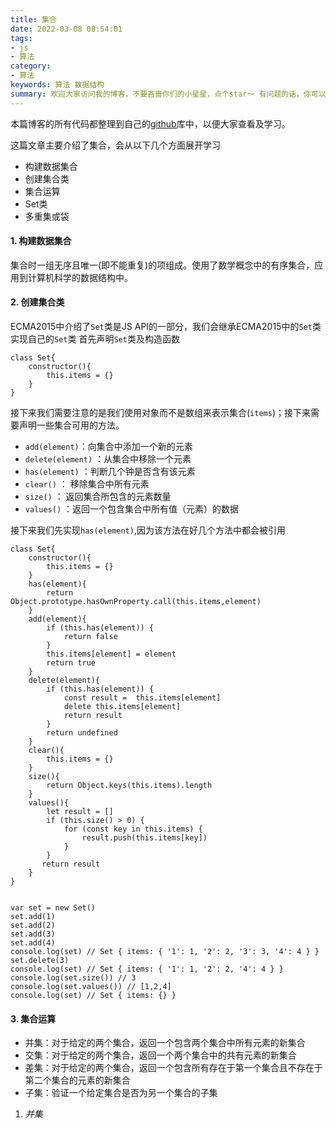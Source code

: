 ```yaml
---
title: 集合
date: 2022-03-08 08:54:01
tags:
- js
- 算法
category:
- 算法
keywords: 算法 数据结构
summary: 欢迎大家访问我的博客，不要吝啬你们的小星星，点个star～ 有问题的话，你可以将问题在留言板留言问我.
---
```


本篇博客的所有代码都整理到自己的[github](https://github.com/dreamITGirl/JS-Data-structure)库中，以便大家查看及学习。

这篇文章主要介绍了集合，会从以下几个方面展开学习

- 构建数据集合
- 创建集合类
- 集合运算
- Set类
- 多重集或袋

#### 1. 构建数据集合

集合时一组无序且唯一(即不能重复)的项组成。使用了数学概念中的有序集合，应用到计算机科学的数据结构中。

#### 2. 创建集合类

ECMA2015中介绍了`Set`类是JS API的一部分，我们会继承ECMA2015中的`Set`类实现自己的`Set`类
首先声明`Set`类及构造函数

```
class Set{
    constructor(){
        this.items = {}
    }
}
```

接下来我们需要注意的是我们使用对象而不是数组来表示集合(`items`)；接下来需要声明一些集合可用的方法。

- `add(element)`：向集合中添加一个新的元素
- `delete(element)` ：从集合中移除一个元素
- `has(element)` ：判断几个钟是否含有该元素
- `clear()` ： 移除集合中所有元素
- `size()` ： 返回集合所包含的元素数量
- `values()` ：返回一个包含集合中所有值（元素）的数据

接下来我们先实现`has(element)`,因为该方法在好几个方法中都会被引用

```
class Set{
    constructor(){
        this.items = {}
    }
    has(element){
        return Object.prototype.hasOwnProperty.call(this.items,element)
    }
    add(element){
        if (this.has(element)) {
            return false
        }
        this.items[element] = element
        return true
    }
    delete(element){
        if (this.has(element)) {
            const result =  this.items[element]
            delete this.items[element]
            return result
        }
        return undefined
    }
    clear(){
        this.items = {}
    }
    size(){
        return Object.keys(this.items).length
    }
    values(){
        let result = []
        if (this.size() > 0) {
            for (const key in this.items) {
                result.push(this.items[key])
            }
        }
       return result
    }
}


var set = new Set()
set.add(1)
set.add(2)
set.add(3)
set.add(4)
console.log(set) // Set { items: { '1': 1, '2': 2, '3': 3, '4': 4 } }
set.delete(3)
console.log(set) // Set { items: { '1': 1, '2': 2, '4': 4 } }
console.log(set.size()) // 3
console.log(set.values()) // [1,2,4]
console.log(set) // Set { items: {} }
```

#### 3. 集合运算

- 并集：对于给定的两个集合，返回一个包含两个集合中所有元素的新集合
- 交集：对于给定的两个集合，返回一个两个集合中的共有元素的新集合
- 差集：对于给定的两个集合，返回一个包含所有存在于第一个集合且不存在于第二个集合的元素的新集合
- 子集：验证一个给定集合是否为另一个集合的子集

1. *并集*


